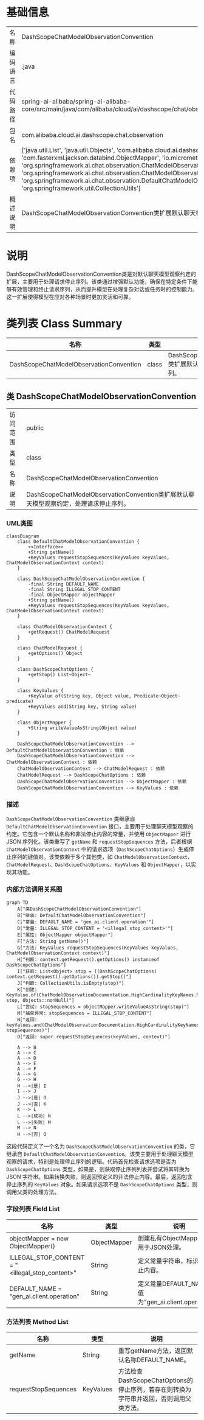 # 基础信息

|      |      |
|------|------|
| 名称 | DashScopeChatModelObservationConvention |
| 编码语言 | .java |
| 代码路径 | spring-ai-alibaba/spring-ai-alibaba-core/src/main/java/com/alibaba/cloud/ai/dashscope/chat/observation/DashScopeChatModelObservationConvention.java |
| 包名 | com.alibaba.cloud.ai.dashscope.chat.observation |
| 依赖项 | ['java.util.List', 'java.util.Objects', 'com.alibaba.cloud.ai.dashscope.chat.DashScopeChatOptions', 'com.fasterxml.jackson.databind.ObjectMapper', 'io.micrometer.common.KeyValue', 'io.micrometer.common.KeyValues', 'org.springframework.ai.chat.observation.ChatModelObservationContext', 'org.springframework.ai.chat.observation.ChatModelObservationDocumentation', 'org.springframework.ai.chat.observation.DefaultChatModelObservationConvention', 'org.springframework.util.CollectionUtils'] |
| 概述说明 | DashScopeChatModelObservationConvention类扩展默认聊天模型，处理请求停止序列。 |

# 说明

DashScopeChatModelObservationConvention类是对默认聊天模型观察约定的扩展，主要用于处理请求停止序列。该类通过增强默认功能，确保在特定条件下能够有效管理和终止请求序列，从而提升模型在处理复杂对话或任务时的控制能力。这一扩展使得模型在应对各种场景时更加灵活和可靠。

# 类列表 Class Summary

| 名称   | 类型  | 说明 |
|-------|------|-------------|
| DashScopeChatModelObservationConvention | class | DashScopeChatModelObservationConvention类扩展默认聊天模型观察约定，处理请求停止序列。 |



## 类 DashScopeChatModelObservationConvention

|      |      |
|------|------|
| 访问范围 | public |
| 类型 | class |
| 名称 | DashScopeChatModelObservationConvention |
| 说明 | DashScopeChatModelObservationConvention类扩展默认聊天模型观察约定，处理请求停止序列。 |


### UML类图

```mermaid
classDiagram
    class DefaultChatModelObservationConvention {
        <<Interface>>
        +String getName()
        +KeyValues requestStopSequences(KeyValues keyValues, ChatModelObservationContext context)
    }

    class DashScopeChatModelObservationConvention {
        -final String DEFAULT_NAME
        -final String ILLEGAL_STOP_CONTENT
        -final ObjectMapper objectMapper
        +String getName()
        +KeyValues requestStopSequences(KeyValues keyValues, ChatModelObservationContext context)
    }

    class ChatModelObservationContext {
        +getRequest() ChatModelRequest
    }

    class ChatModelRequest {
        +getOptions() Object
    }

    class DashScopeChatOptions {
        +getStop() List~Object~
    }

    class KeyValues {
        +KeyValue of(String key, Object value, Predicate~Object~ predicate)
        +KeyValues and(String key, String value)
    }

    class ObjectMapper {
        +String writeValueAsString(Object value)
    }

    DashScopeChatModelObservationConvention --> DefaultChatModelObservationConvention : 继承
    DashScopeChatModelObservationConvention --> ChatModelObservationContext : 依赖
    ChatModelObservationContext --> ChatModelRequest : 依赖
    ChatModelRequest --> DashScopeChatOptions : 依赖
    DashScopeChatModelObservationConvention --> ObjectMapper : 依赖
    DashScopeChatModelObservationConvention --> KeyValues : 依赖
```

### 描述
`DashScopeChatModelObservationConvention` 类继承自 `DefaultChatModelObservationConvention` 接口，主要用于处理聊天模型观察的约定。它包含一个默认名称和非法停止内容的常量，并使用 `ObjectMapper` 进行 JSON 序列化。该类重写了 `getName` 和 `requestStopSequences` 方法，后者根据 `ChatModelObservationContext` 中的请求选项（`DashScopeChatOptions`）生成停止序列的键值对。该类依赖于多个其他类，如 `ChatModelObservationContext`、`ChatModelRequest`、`DashScopeChatOptions`、`KeyValues` 和 `ObjectMapper`，以实现其功能。


### 内部方法调用关系图

```mermaid
graph TD
    A["类DashScopeChatModelObservationConvention"]
    B["继承: DefaultChatModelObservationConvention"]
    C["常量: DEFAULT_NAME = 'gen_ai.client.operation'"]
    D["常量: ILLEGAL_STOP_CONTENT = '<illegal_stop_content>'"]
    E["属性: ObjectMapper objectMapper"]
    F["方法: String getName()"]
    G["方法: KeyValues requestStopSequences(KeyValues keyValues, ChatModelObservationContext context)"]
    H["判断: context.getRequest().getOptions() instanceof DashScopeChatOptions"]
    I["获取: List<Object> stop = ((DashScopeChatOptions) context.getRequest().getOptions()).getStop()"]
    J["判断: CollectionUtils.isEmpty(stop)"]
    K["创建: KeyValue.of(ChatModelObservationDocumentation.HighCardinalityKeyNames.REQUEST_STOP_SEQUENCES, stop, Objects::nonNull)"]
    L["尝试: stopSequences = objectMapper.writeValueAsString(stop)"]
    M["捕获异常: stopSequences = ILLEGAL_STOP_CONTENT"]
    N["返回: keyValues.and(ChatModelObservationDocumentation.HighCardinalityKeyNames.REQUEST_STOP_SEQUENCES.asString(), stopSequences)"]
    O["返回: super.requestStopSequences(keyValues, context)"]

    A --> B
    A --> C
    A --> D
    A --> E
    A --> F
    A --> G
    G --> H
    H -->|是| I
    I --> J
    J -->|是| O
    J -->|否| K
    K --> L
    L -->|成功| N
    L -->|失败| M
    M --> N
    H -->|否| O
```

这段代码定义了一个名为 `DashScopeChatModelObservationConvention` 的类，它继承自 `DefaultChatModelObservationConvention`。该类主要用于处理聊天模型观察的请求，特别是处理停止序列的逻辑。代码首先检查请求选项是否为 `DashScopeChatOptions` 类型，如果是，则获取停止序列列表并尝试将其转换为 JSON 字符串。如果转换失败，则返回预定义的非法停止内容。最后，返回包含停止序列的 `KeyValues` 对象。如果请求选项不是 `DashScopeChatOptions` 类型，则调用父类的处理方法。

### 字段列表 Field List

| 名称  | 类型  | 说明 |
|-------|-------|------|
| objectMapper = new ObjectMapper() | ObjectMapper | 创建私有ObjectMapper实例用于JSON处理。 |
| ILLEGAL_STOP_CONTENT = "<illegal_stop_content>" | String | 定义常量字符串，标识非法停止内容。 |
| DEFAULT_NAME = "gen_ai.client.operation" | String | 定义常量DEFAULT_NAME，值为"gen_ai.client.operation"。 |

### 方法列表 Method List

| 名称  | 类型  | 说明 |
|-------|-------|------|
| getName | String | 重写getName方法，返回默认名称DEFAULT_NAME。 |
| requestStopSequences | KeyValues | 方法检查DashScopeChatOptions的停止序列，若存在则转换为字符串并返回，否则调用父类方法。 |




